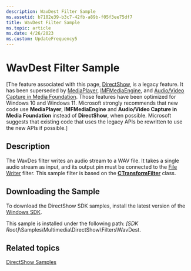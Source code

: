```yaml
---
description: WavDest Filter Sample
ms.assetid: b7102e39-b3c7-42fb-a89b-f05f3ee75df7
title: WavDest Filter Sample
ms.topic: article
ms.date: 4/26/2023
ms.custom: UpdateFrequency5
---
```


# WavDest Filter Sample

\[The feature associated with this page, [DirectShow](/windows/win32/directshow/directshow), is a legacy feature. It has been superseded by [MediaPlayer](/uwp/api/Windows.Media.Playback.MediaPlayer), [IMFMediaEngine](/windows/win32/api/mfmediaengine/nn-mfmediaengine-imfmediaengine), and [Audio/Video Capture in Media Foundation](windows/win32/medfound/audio-video-capture-in-media-foundation). Those features have been optimized for Windows 10 and Windows 11. Microsoft strongly recommends that new code use **MediaPlayer**, **IMFMediaEngine** and **Audio/Video Capture in Media Foundation** instead of **DirectShow**, when possible. Microsoft suggests that existing code that uses the legacy APIs be rewritten to use the new APIs if possible.\]

## Description

The WavDes filter writes an audio stream to a WAV file. It takes a single audio stream as input, and its output pin must be connected to the [File Writer](file-writer-filter.md) filter. This sample filter is based on the [**CTransformFilter**](ctransformfilter.md) class.

## Downloading the Sample

To download the DirectShow SDK samples, install the latest version of the [Windows SDK](https://msdn.microsoft.com/windowsvista/bb980924.aspx).

This sample is installed under the following path: *\[SDK Root\]*\\Samples\\Multimedia\\DirectShow\\Filters\\WavDest.

## Related topics

<dl> <dt>

[DirectShow Samples](directshow-samples.md)
</dt> </dl>

 

 



